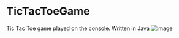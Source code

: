 # TicTacToeGame
Tic Tac Toe game played on the console. Written in Java
![image](https://user-images.githubusercontent.com/92880354/138341949-8d002b92-3de9-4fd7-b2f8-30aedb9150d7.png)

